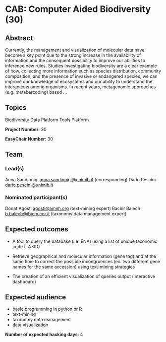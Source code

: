 # CAB: Computer Aided Biodiversity (30)

## Abstract

Currently, the management and visualization of molecular data have become a key point due to the strong increase in the availability of information and the consequent possibility to improve our abilities to inference new rules. Studies investigating biodiversity are a clear example of how, collecting more information such as species distribution, community composition, and the presence of invasive or endangered species, we can improve our knowledge of ecosystems and our ability to understand the interactions among organisms. In recent years, metagenomic approaches (e.g. metabarcoding) based ...

## Topics

Biodiversity
 Data Platform
 Tools Platform

**Project Number:** 30



**EasyChair Number:** 30

## Team

### Lead(s)

Anna Sandionigi anna.sandionigi@unimib.it (corresponding)
 Dario Pescini dario.pescini@unimib.it

### Nominated participant(s)

Donat Agosti agosti@amnh.org (text-mining expert)
 Bachir Balech b.balech@ibiom.cnr.it (taxonomy data management expert)

## Expected outcomes

- A tool to query the database (i.e. ENA) using a list of unique taxonomic code (TAXID)
 
 - Retrieve geographical and molecular information (gene tag) and at the same time to correct the possible incongruences (ex. two different gene names for the same accession) using text-mining strategies
 
 - The creation of an efficient visualization of queries output (interactive dashboard)

## Expected audience

- basic programming in python or R
 - text-mining
 - taxonomy data management
 - data visualization

**Number of expected hacking days**: 4

